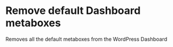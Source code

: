 # Remove default Dashboard metaboxes

Removes all the default metaboxes from the WordPress Dashboard